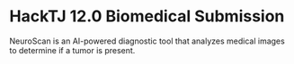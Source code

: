 # HackTJ 12.0 Biomedical Submission
NeuroScan is an AI-powered diagnostic tool that analyzes medical images to determine if a tumor is present.







